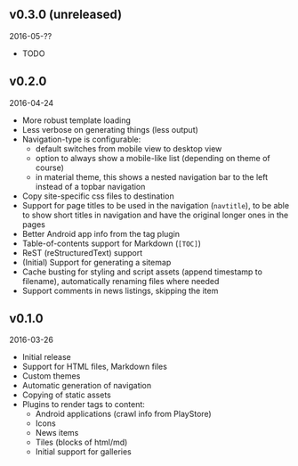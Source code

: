 ## v0.3.0 (unreleased)

2016-05-??

- TODO


## v0.2.0

2016-04-24

- More robust template loading
- Less verbose on generating things (less output)
- Navigation-type is configurable:
  - default switches from mobile view to desktop view
  - option to always show a mobile-like list (depending on theme of course)
  - in material theme, this shows a nested navigation bar to the left instead
    of a topbar navigation
- Copy site-specific css files to destination
- Support for page titles to be used in the navigation (`navtitle`), to be able
  to show short titles in navigation and have the original longer ones in the pages
- Better Android app info from the tag plugin
- Table-of-contents support for Markdown (`[TOC]`)
- ReST (reStructuredText) support
- (Initial) Support for generating a sitemap
- Cache busting for styling and script assets (append timestamp to filename), automatically renaming files where needed
- Support comments in news listings, skipping the item


## v0.1.0

2016-03-26

- Initial release
- Support for HTML files, Markdown files
- Custom themes
- Automatic generation of navigation
- Copying of static assets
- Plugins to render tags to content:
  - Android applications (crawl info from PlayStore)
  - Icons
  - News items
  - Tiles (blocks of html/md)
  - Initial support for galleries
